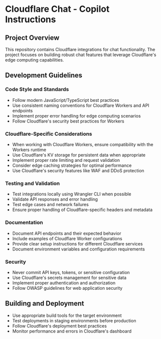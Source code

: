 # Cloudflare Chat - Copilot Instructions

## Project Overview
This repository contains Cloudflare integrations for chat functionality. The project focuses on building robust chat features that leverage Cloudflare's edge computing capabilities.

## Development Guidelines

### Code Style and Standards
- Follow modern JavaScript/TypeScript best practices
- Use consistent naming conventions for Cloudflare Workers and API endpoints
- Implement proper error handling for edge computing scenarios
- Follow Cloudflare's security best practices for Workers

### Cloudflare-Specific Considerations
- When working with Cloudflare Workers, ensure compatibility with the Workers runtime
- Use Cloudflare's KV storage for persistent data when appropriate
- Implement proper rate limiting and request validation
- Consider edge caching strategies for optimal performance
- Use Cloudflare's security features like WAF and DDoS protection

### Testing and Validation
- Test integrations locally using Wrangler CLI when possible
- Validate API responses and error handling
- Test edge cases and network failures
- Ensure proper handling of Cloudflare-specific headers and metadata

### Documentation
- Document API endpoints and their expected behavior
- Include examples of Cloudflare Worker configurations
- Provide clear setup instructions for different Cloudflare services
- Document environment variables and configuration requirements

### Security
- Never commit API keys, tokens, or sensitive configuration
- Use Cloudflare's secrets management for sensitive data
- Implement proper authentication and authorization
- Follow OWASP guidelines for web application security

## Building and Deployment
- Use appropriate build tools for the target environment
- Test deployments in staging environments before production
- Follow Cloudflare's deployment best practices
- Monitor performance and errors in Cloudflare's dashboard